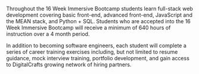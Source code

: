 Throughout the 16 Week Immersive Bootcamp students learn full-stack web development covering basic front-end, advanced front-end, JavaScript and the MEAN stack, and Python + SQL. Students who are accepted into the 16 Week Immersive Bootcamp will receive a minimum of 640 hours of instruction over a 4 month period.

In addition to becoming software engineers, each student will complete a series of career training exercises including, but not limited to resume guidance, mock interview training, portfolio development, and gain access to DigitalCrafts growing network of hiring partners.